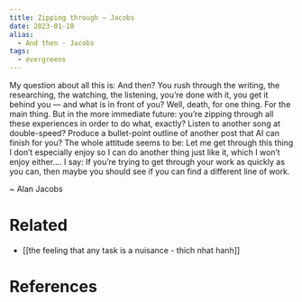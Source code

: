 ```yaml
---
title: Zipping through – Jacobs
date: 2023-01-10
alias:
  - And then - Jacobs
tags:
  - evergreens
---
```

My question about all this is: And then? You rush through the writing, the researching, the watching, the listening, you’re done with it, you get it behind you — and what is in front of you? Well, death, for one thing. For the main thing. But in the more immediate future: you’re zipping through all these experiences in order to do what, exactly? Listen to another song at double-speed? Produce a bullet-point outline of another post that AI can finish for you? The whole attitude seems to be: Let me get through this thing I don’t especially enjoy so I can do another thing just like it, which I won’t enjoy either…. I say: If you’re trying to get through your work as quickly as you can, then maybe you should see if you can find a different line of work.

~ Alan Jacobs

# Related

- [[the feeling that any task is a nuisance - thich nhat hanh]]

# References
